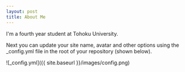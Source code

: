```yaml
---
layout: post
title: About Me
---
```

I'm a fourth year student at Tohoku University.

Next you can update your site name, avatar and other options using the _config.yml file in the root of your repository (shown below).

![_config.yml]({{ site.baseurl }}/images/config.png)
